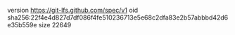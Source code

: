 version https://git-lfs.github.com/spec/v1
oid sha256:22f4e4d827d7df086f4fe510236713e5e68c2dfa83e2b57abbbd42d6e35b559e
size 22649
